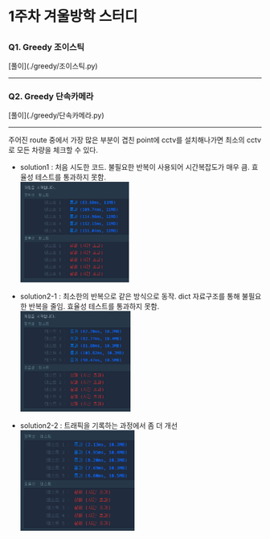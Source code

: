 # 1주차 겨울방학 스터디

##

### Q1. Greedy 조이스틱

<p>[풀이](./greedy/조이스틱.py)</p>

---

### Q2. Greedy 단속카메라

<p>[풀이](./greedy/단속카메라.py)</p>

---

주어진 route 중에서 가장 많은 부분이 겹친 point에 cctv를 설치해나가면 최소의 cctv로 모든 차량을 체크할 수 있다.

- solution1 : 처음 시도한 코드. 불필요한 반복이 사용되어 시간복잡도가 매우 큼. 효율성 테스트를 통과하지 못함.<br>
  <img src="./img/단속카메라_s1.png" height="200">

- solution2-1 : 최소한의 반복으로 같은 방식으로 동작. dict 자료구조를 통해 불필요한 반복을 줄임. 효율성 테스트를 통과하지 못함.<br>
  <img src="./img/단속카메라_s21.png" height="200">

- solution2-2 : 트래픽을 기록하는 과정에서 좀 더 개선<br>
  <img src="./img/단속카메라_s22.png" height="200">

